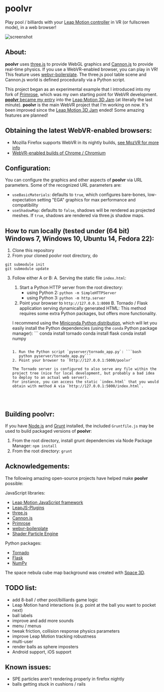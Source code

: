 # **poolvr**

Play pool / billiards with your [Leap Motion controller](https://www.leapmotion.com) in VR (or fullscreen mode), in a web browser!

![screenshot](http://jzitelli.github.io/poolvr/images/poolvr-0.1.0.png)




## About:

**poolvr** uses [three.js](http://threejs.org) to provide WebGL graphics and [Cannon.js](http://www.cannonjs.org) to provide real-time physics.
If you use a WebVR-enabled browser, you can play in VR!  This feature uses [webvr-boilerplate](https://github.com/borismus/webvr-boilerplate).
The three.js pool table scene and Cannon.js world is defined procedurally via a Python script.


This project began as an experimental example that I introduced into
my fork of [Primrose](http://www.primroseeditor.com), which was my own starting point for WebVR development.
[**poolvr** became my entry](http://subvr.itch.io/poolvr) into the [Leap Motion 3D Jam](http://itch.io/jam/leapmotion3djam) (at literally the last minute).
**poolvr** is the main WebVR project that I'm working on now.
It's been improved since the [Leap Motion 3D Jam](http://itch.io/jam/leapmotion3djam) ended!  Some amazing features are planned!




## Obtaining the latest WebVR-enabled browsers:

- Mozilla Firefox supports WebVR in its nightly builds, [see MozVR for more info](http://mozvr.com)
- [WebVR-enabled builds of Chrome / Chromium](http://blog.tojicode.com/2014/07/bringing-vr-to-chrome.html)



<!--
## Desktop and VR tracking modes:

The default stick tracking mode (aka 'desktop') assumes that the Leap Motion sensor is stationary, facing up.

The VR stick tracking mode assumes that the sensor is [mounted to your HMD](https://developer.leapmotion.com/vr-setup).
Currently this mode is selected using a `vrLeap` URL parameter, e.g. you would point your browser to `http://127.0.0.1:5000?vrLeap=true`.

**I highly recommend using desktop tracking at the moment - in my experience it provides much better tool tracking in the context of cue stick in/out motions.**
-->



## Configuration:

You can configure the graphics and other aspects of **poolvr** via URL parameters.  Some of the recognized URL parameters are:

- `useBasicMaterials`: defaults to `true`, which configures bare-bones, low-expectation setting "EGA" graphics for max performance and compatibility
- `useShadowMap`: defaults to `false`, shadows will be rendered as projected meshes.  If `true`, shadows are rendered via three.js shadow maps.




## How to run locally (tested under (64 bit) Windows 7, Windows 10, Ubuntu 14, Fedora 22):

1. Clone this repository
2. From your cloned poolvr root directory, do
```
git submodule init
git submodule update
```
3. Follow either A or B:
   A. Serving the static file `index.html`:
      1. Start a Python HTTP server from the root directory:
         - using Python 2: `python -m SimpleHTTPServer`
         - using Python 3: `python -m http.server`
      2. Point your browser to `http://127.0.0.1:8000`
   B. Tornado / Flask application serving dynamically generated HTML:
      This method requires some extra Python packages, but offers more functionality.

      I recommend using the [Miniconda Python distribution](http://conda.pydata.org/miniconda.html),
      which will let you easily install the Python dependencies (using the `conda` Python package manager): ```
      conda install tornado
      conda install flask
      conda install numpy
      ```

      1. Run the Python script `pyserver/tornado_app.py`: ```bash
         python pyserver/tornado_app.py```
      2. Point your browser to `http://127.0.0.1:5000/poolvr`

      The Tornado server is configured to also serve any file within the project tree (nice for local development, but probably a bad idea to deploy to an actual web server).
      For instance, you can access the static `index.html` that you would obtain with method A via `http://127.0.0.1:5000/index.html`.




## Building **poolvr**:

If you have [Node.js](https://nodejs.org) and [Grunt](http://www.gruntjs.com) installed,
the included `Gruntfile.js` may be used to build packaged versions of **poolvr**:

1. From the root directory, install grunt dependencies via Node Package Manager: `npm install`
2. From the root directory: `grunt`




## Acknowledgements:

The following amazing open-source projects have helped make **poolvr** possible:

JavaScript libraries:
  - [Leap Motion JavaScript framework](https://github.com/leapmotion/leapjs)
  - [LeapJS-Plugins](https://github.com/leapmotion/leapjs-plugins)
  - [three.js](http://threejs.org)
  - [Cannon.js](http://www.cannonjs.org)
  - [Primrose](https://www.primroseeditor.com)
  - [webvr-boilerplate](https://github.com/borismus/webvr-boilerplate)
  - [Shader Particle Engine](https://github.com/squarefeet/ShaderParticleEngine)

Python packages:
  - [Tornado](http://www.tornadoweb.org)
  - [Flask](http://flask.pocoo.org/)
  - [NumPy](http://www.numpy.org)


The space nebula cube map background was created with [Space 3D](http://wwwtyro.github.io/space-3d/#animationSpeed=1&fov=90&nebulae=true&pointStars=true&resolution=1024&seed=1bblx79ds&stars=true&sun=false).



## TODO list:

- add 8-ball / other pool/billiards game logic
- Leap Motion hand interactions (e.g. point at the ball you want to pocket next)
- ball labels
- improve and add more sounds
- menu / menus
- tweak friction, collision response physics parameters
- improve Leap Motion tracking robustness
- multi-user
- render balls as sphere imposters
- Android support, iOS support



## Known issues:

- SPE particles aren't rendering properly in firefox nightly
- balls getting stuck in cushions / rails
